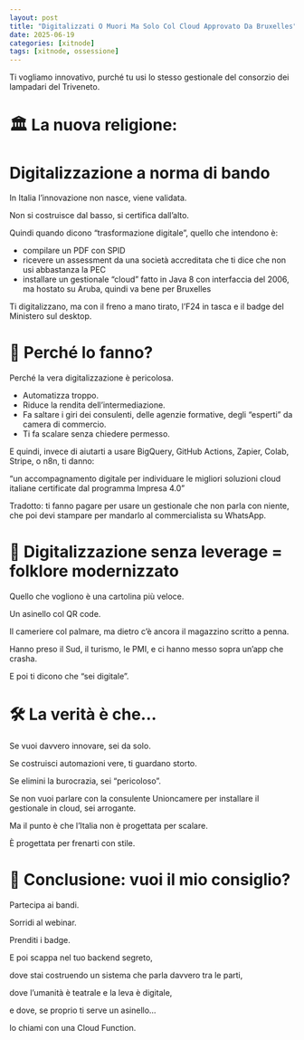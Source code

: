 ```yaml
---
layout: post
title: "Digitalizzati O Muori Ma Solo Col Cloud Approvato Da Bruxelles"
date: 2025-06-19
categories: [xitnode]
tags: [xitnode, ossessione]
---
```


Ti vogliamo innovativo, purché tu usi lo stesso gestionale del consorzio dei lampadari del Triveneto.

# **🏛️ La nuova religione:**

# **Digitalizzazione a norma di bando**

In Italia l’innovazione non nasce, viene validata.

Non si costruisce dal basso, si certifica dall’alto.

Quindi quando dicono “trasformazione digitale”, quello che intendono è:

- compilare un PDF con SPID
- ricevere un assessment da una società accreditata che ti dice che non usi abbastanza la PEC
- installare un gestionale “cloud” fatto in Java 8 con interfaccia del 2006, ma hostato su Aruba, quindi va bene per Bruxelles

Ti digitalizzano, ma con il freno a mano tirato, l’F24 in tasca e il badge del Ministero sul desktop.

# **🧠 Perché lo fanno?**

Perché la vera digitalizzazione è pericolosa.

- Automatizza troppo.
- Riduce la rendita dell’intermediazione.
- Fa saltare i giri dei consulenti, delle agenzie formative, degli “esperti” da camera di commercio.
- Ti fa scalare senza chiedere permesso.

E quindi, invece di aiutarti a usare BigQuery, GitHub Actions, Zapier, Colab, Stripe, o n8n, ti danno:

“un accompagnamento digitale per individuare le migliori soluzioni cloud italiane certificate dal programma Impresa 4.0”

Tradotto: ti fanno pagare per usare un gestionale che non parla con niente, che poi devi stampare per mandarlo al commercialista su WhatsApp.

# **🐌 Digitalizzazione senza leverage = folklore modernizzato**

Quello che vogliono è una cartolina più veloce.

Un asinello col QR code.

Il cameriere col palmare, ma dietro c’è ancora il magazzino scritto a penna.

Hanno preso il Sud, il turismo, le PMI, e ci hanno messo sopra un’app che crasha.

E poi ti dicono che “sei digitale”.

# **🛠️ La verità è che…**

Se vuoi davvero innovare, sei da solo.

Se costruisci automazioni vere, ti guardano storto.

Se elimini la burocrazia, sei “pericoloso”.

Se non vuoi parlare con la consulente Unioncamere per installare il gestionale in cloud, sei arrogante.

Ma il punto è che l’Italia non è progettata per scalare.

È progettata per frenarti con stile.

# **🧩 Conclusione: vuoi il mio consiglio?**

Partecipa ai bandi.

Sorridi al webinar.

Prenditi i badge.

E poi scappa nel tuo backend segreto,

dove stai costruendo un sistema che parla davvero tra le parti,

dove l’umanità è teatrale e la leva è digitale,

e dove, se proprio ti serve un asinello…

lo chiami con una Cloud Function.